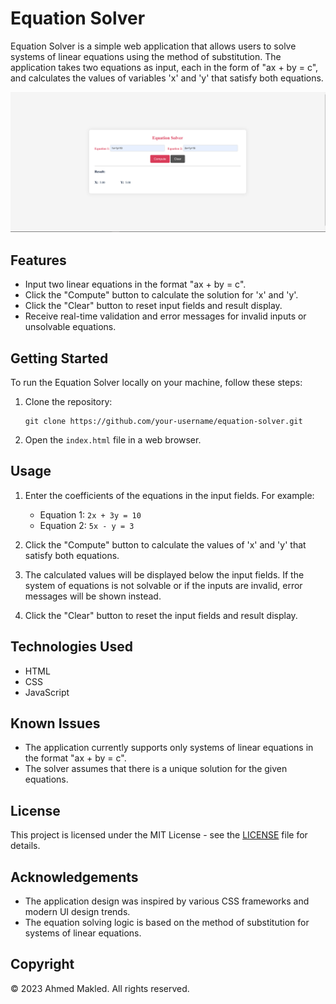 # Equation Solver

Equation Solver is a simple web application that allows users to solve systems of linear equations using the method of substitution. The application takes two equations as input, each in the form of "ax + by = c", and calculates the values of variables 'x' and 'y' that satisfy both equations.

![Equation Solver Screenshot](screenshot.png)

## Features

- Input two linear equations in the format "ax + by = c".
- Click the "Compute" button to calculate the solution for 'x' and 'y'.
- Click the "Clear" button to reset input fields and result display.
- Receive real-time validation and error messages for invalid inputs or unsolvable equations.

## Getting Started

To run the Equation Solver locally on your machine, follow these steps:

1. Clone the repository:

   ```
   git clone https://github.com/your-username/equation-solver.git
   ```

2. Open the `index.html` file in a web browser.

## Usage

1. Enter the coefficients of the equations in the input fields. For example:
   - Equation 1: `2x + 3y = 10`
   - Equation 2: `5x - y = 3`

2. Click the "Compute" button to calculate the values of 'x' and 'y' that satisfy both equations.

3. The calculated values will be displayed below the input fields. If the system of equations is not solvable or if the inputs are invalid, error messages will be shown instead.

4. Click the "Clear" button to reset the input fields and result display.

## Technologies Used

- HTML
- CSS
- JavaScript

## Known Issues

- The application currently supports only systems of linear equations in the format "ax + by = c".
- The solver assumes that there is a unique solution for the given equations.

## License

This project is licensed under the MIT License - see the [LICENSE](LICENSE) file for details.

## Acknowledgements

- The application design was inspired by various CSS frameworks and modern UI design trends.
- The equation solving logic is based on the method of substitution for systems of linear equations.

## Copyright

© 2023 Ahmed Makled. All rights reserved.
